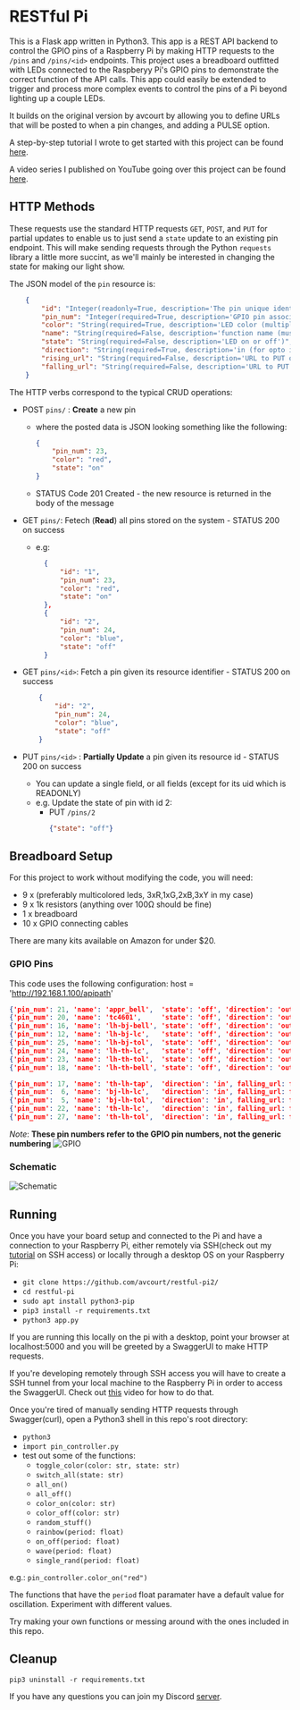 # RESTful Pi
This is a Flask app written in Python3. This app is a REST API backend to control the GPIO pins of a Raspberry Pi by making HTTP requests to the `/pins` and `/pins/<id>` endpoints. This project uses a breadboard outfitted with LEDs connected to the Raspberyy Pi's GPIO pins to demonstrate the correct function of the API calls. This app could easily be extended to trigger and process more complex events to control the pins of a Pi beyond lighting up a couple LEDs.

It builds on the original version by avcourt by allowing you to define URLs that will be posted to when a pin changes, and adding a PULSE option.

A step-by-step tutorial I wrote to get started with this project can be found [here](https://avcourt.github.io/tiny-cluster/2019/09/18/pi_led.html).

A video series I published on YouTube going over this project can be found [here](https://www.youtube.com/playlist?list=PLLIDdNg0t5ceg3mI3vn0YJocJ4ndMtM98).

## HTTP Methods
These requests use the standard HTTP requests `GET`, `POST`, and `PUT` for partial updates to enable us to just send a `state` update to an existing pin endpoint. This will make sending requests through the Python `requests` library a little more succint, as we'll mainly be interested in changing the state for making our light show.

The JSON model of the `pin` resource is:
```json 
    {
        "id": "Integer(readonly=True, description='The pin unique identifier')",
        "pin_num": "Integer(required=True, description='GPIO pin associated with this endpoint')",
        "color": "String(required=True, description='LED color (multiples allowed)')",
        "name": "String(required=False, description='function name (must be unique)')",
        "state": "String(required=False, description='LED on or off')",
        "direction": "String(required=True, description='in (for opto input) or out (for LED/relay)')",
        "rising_url": "String(required=False, description='URL to PUT on rising edge of input')",
        "falling_url": "String(required=False, description='URL to PUT on falling edge of input')"
    }
```

The HTTP verbs correspond to the typical CRUD operations:
- POST `pins/` : **Create** a new pin
    - where the posted data is JSON looking something like the following:
        ```json
        {
            "pin_num": 23,
            "color": "red",
            "state": "on"
        }
        ```
     - STATUS Code 201 Created - the new resource is returned in the body of the message
     
- GET `pins/`: Fetech (**Read**) all pins stored on the system - STATUS 200 on success
    - e.g:
      ```json
        {
            "id": "1",
            "pin_num": 23,
            "color": "red",
            "state": "on"
        },
        {
            "id": "2",
            "pin_num": 24,
            "color": "blue",
            "state": "off"
        }
        ```
 - GET `pins/<id>`: Fetch a pin given its resource identifier - STATUS 200 on success
    ```json
        {
            "id": "2",
            "pin_num": 24,
            "color": "blue",
            "state": "off"
        }
    ```
 - PUT `pins/<id>` : **Partially Update** a pin given its resource id - STATUS 200 on success
    - You can update a single field, or all fields (except for its uid which is READONLY)
    - e.g. Update the state of pin with id 2:
        - PUT `/pins/2` 
            ```json
            {"state": "off"}
            ```
    
## Breadboard Setup
For this project to work without modifying the code, you will need:
- 9 x (preferably multicolored leds, 3xR,1xG,2xB,3xY in my case)
- 9 x 1k resistors (anything over 100Ω should be fine)
- 1 x breadboard
- 10 x GPIO connecting cables

There are many kits available on Amazon for under $20.
    
### GPIO Pins
This code uses the following configuration:
host = 'http://192.168.1.100/apipath'
```json
{'pin_num': 21, 'name': 'appr_bell',  'state': 'off', 'direction': 'out'},
{'pin_num': 20, 'name': 'tc4601',     'state': 'off', 'direction': 'out'},
{'pin_num': 16, 'name': 'lh-bj-bell', 'state': 'off', 'direction': 'out'},
{'pin_num': 12, 'name': 'lh-bj-lc',   'state': 'off', 'direction': 'out'},
{'pin_num': 25, 'name': 'lh-bj-tol',  'state': 'off', 'direction': 'out'},
{'pin_num': 24, 'name': 'lh-th-lc',   'state': 'off', 'direction': 'out'},
{'pin_num': 23, 'name': 'lh-th-tol',  'state': 'off', 'direction': 'out'},
{'pin_num': 18, 'name': 'lh-th-bell', 'state': 'off', 'direction': 'out'},

{'pin_num': 17, 'name': 'th-lh-tap',  'direction': 'in', falling_url: f'{host}/th-lh-tap/on'},
{'pin_num':  6, 'name': 'bj-lh-lc',   'direction': 'in', falling_url: f'{host}/bj-lh-lc/off',  rising_url: f'{host}/bj-lh-lc/on'},
{'pin_num':  5, 'name': 'bj-lh-tol',  'direction': 'in', falling_url: f'{host}/bj-lh-tol/off', rising_url: f'{host}/bj-lh-tol/on'},
{'pin_num': 22, 'name': 'th-lh-lc',   'direction': 'in', falling_url: f'{host}/th-lh-lc/off',  rising_url: f'{host}/th-lh-lc/on'},
{'pin_num': 27, 'name': 'th-lh-tol',  'direction': 'in', falling_url: f'{host}/th-lh-tol/off', rising_url: f'{host}/th-lh-tol/on'}
```
*Note*: **These pin numbers refer to the GPIO pin numbers, not the generic numbering**
![GPIO](img/rpi_gpio.jpg)

### Schematic
![Schematic](img/schematic.png)

## Running
Once you have your board setup and connected to the Pi and have a connection to your Raspberry Pi, either remotely via SSH(check out my [tutorial](https://www.youtube.com/watch?v=Lr3LLpVBSUk) on SSH access) or locally through a desktop OS on your Raspberry Pi:
- `git clone https://github.com/avcourt/restful-pi2/`
- `cd restful-pi`
- `sudo apt install python3-pip`
- `pip3 install -r requirements.txt`
- `python3 app.py`

If you are running this locally on the pi with a desktop, point your browser at localhost:5000 and you will be greeted by a SwaggerUI to make HTTP requests.

If you're developing remotely through SSH access you will have to create a SSH tunnel from your local machine to the Raspberry Pi in order to access the SwaggerUI. Check out [this](video) video for how to do that.

Once you're tired of manually sending HTTP requests through Swagger(curl), open a Python3 shell in this repo's root directory:
- `python3`
- `import pin_controller.py`
- test out some of the functions:
    - `toggle_color(color: str, state: str)`
    - `switch_all(state: str)`
    - `all_on()`
    - `all_off()`
    - `color_on(color: str)`
    - `color_off(color: str)`
    - `random_stuff()`
    - `rainbow(period: float)`
    - `on_off(period: float)`
    - `wave(period: float)`
    - `single_rand(period: float)`

e.g.:
`pin_controller.color_on("red")`

The functions that have the `period` float paramater have a default value for oscillation. Experiment with different values.

Try making your own functions or messing around with the ones included in this repo.

## Cleanup
`pip3 uninstall -r requirements.txt`

If you have any questions you can join my Discord [server](https://discord.gg/5PfXqqr).
